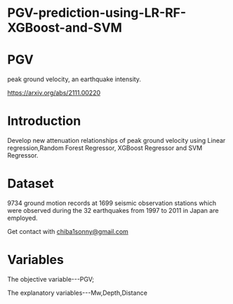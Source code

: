 # PGV-prediction-using-LR-RF-XGBoost-and-SVM
# PGV
peak ground velocity, an earthquake intensity.

https://arxiv.org/abs/2111.00220
# Introduction
Develop new attenuation relationships of peak ground velocity using Linear regression,Random Forest Regressor, XGBoost Regressor and SVM Regressor.
# Dataset
9734 ground motion records at 1699 seismic observation stations which were observed during the 32 earthquakes from 1997 to 2011 in Japan are employed.

Get contact with chiba1sonny@gmail.com
# Variables
The objective variable---PGV;

The explanatory variables---Mw,Depth,Distance

